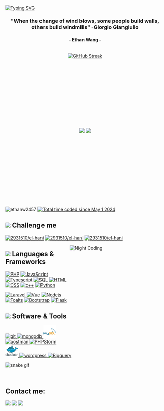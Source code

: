 [![Typing SVG](https://readme-typing-svg.herokuapp.com?color=abc&size=35&center=true&vCenter=true&width=1000&lines=Welcome+to+my+GitHub+profile!;My+name+is+Ethan+Wang;I'm+Computer+Science+Student)](https://git.io/typing-svg)

<h3 align="center">"When the change of wind blows, some people build walls, others build windmills" -Giorgio Giangiulio</h3>
<h4 align="center">- Ethan Wang -</h4>

<br>
<div align="center" style="margin-bottom:200px">
  <a href="https://git.io/streak-stats">
    <img src="http://github-readme-streak-stats.herokuapp.com?user=ethanw2457&theme=dark&background=000000" alt="GitHub Streak">
  </a>
</div>

<br>

<div align="center" style="margin-bottom:200px">
 <img width=45% align="center" src="https://github-readme-stats.vercel.app/api?username=ethanw2457&theme=radical&show_icons=true" />
 <img width=40% align="center" src="https://github-readme-stats.vercel.app/api/top-langs/?username=ethanw2457&layout=compact&theme=radical" />
</div>


<br>
<p align="left"> <img src="https://komarev.com/ghpvc/?username=ethanw2457&label=Profile%20views&color=0e75b6&style=flat" alt="ethanw2457" /> <a href="https://wakatime.com/@75d58da1-1cd8-4ee5-940d-ff5b536c346e"><img src="https://wakatime.com/badge/user/75d58da1-1cd8-4ee5-940d-ff5b536c346e.svg" alt="Total time coded since May 1 2024" /></a> </p>


## <img src="https://media.giphy.com/media/4tsJBJmfu6TB1O8l5x/giphy.gif" width="30px"> Challenge me
<a href="https://stackoverflow.com/users/2931510/el-hani" target="blank"><img align="center" src="https://raw.githubusercontent.com/rahuldkjain/github-profile-readme-generator/master/src/images/icons/Social/stack-overflow.svg" alt="2931510/el-hani" height="30" width="40" /></a>
<a href="https://leetcode.com/el-hani/" target="blank"><img align="center" src="https://res.cloudinary.com/crunchbase-production/image/upload/c_lpad,h_256,w_256,f_auto,q_auto:eco,dpr_1/83facdeba5b924cb3b1a" alt="2931510/el-hani" height="40" width="40" /></a>
<a href="https://cssbattle.dev/player/elhani" target="blank"><img align="center" src="https://cssbattle.dev/targets/100.png" alt="2931510/el-hani" height="40" width="40" /></a>

<img alt="Night Coding" src="https://media.giphy.com/media/juua9i2c2fA0AIp2iq/giphy.gif" width="300px" height="300px" align="right"/>

## <img src="https://media.giphy.com/media/HwBlFQZFcAoUcPHZdX/giphy.gif" width="45px"> Languages & Frameworks

<a href="https://www.php.net/"><img alt="PHP" src="https://img.shields.io/badge/PHP-14354C.svg?logo=php&logoColor=white&color=mediumpurple"></a>
<a href="https://developer.mozilla.org/en-US/docs/Web/JavaScript"><img alt="JavaScript" src="https://img.shields.io/badge/JavaScript-F7DF1E.svg?logo=javascript&logoColor=black"></a>
<a href="https://www.typescriptlang.org/"><img alt="Typescript" src="https://img.shields.io/badge/TypeScript-14354C.svg?logo=typescript&logoColor=white&color=blue"></a>
<a href="https://www.mysql.com/"><img alt="SQL" src="https://custom-icon-badges.herokuapp.com/badge/SQL-025E8C.svg?logo=database&logoColor=white"></a>
<a href="https://developer.mozilla.org/en-US/docs/Learn/Getting_started_with_the_web/HTML_basics"><img alt="HTML" src="https://img.shields.io/badge/HTML-14354C.svg?logo=html5&logoColor=black&color=orange"></a>
<a href="https://developer.mozilla.org/en-US/docs/Web/CSS"><img alt="CSS" src="https://img.shields.io/badge/CSS-14354C.svg?logo=css3&logoColor=white&color=blue"></a>
<a href="https://www.cplusplus.com/"><img alt="c++" src="https://img.shields.io/badge/C/C++-14354C.svg?logo=c&logoColor=white&color=blue"></a>
<a href="https://www.cplusplus.com/"><img alt="Python" src="https://img.shields.io/badge/Python-14354C.svg?logo=python&logoColor=blue&color=yellow"></a>


<a href="https://laravel.com/"><img alt="Laravel" src="https://img.shields.io/badge/Laravel-14354C.svg?logo=laravel&logoColor=black&color=orangered"></a>
<a href="https://vuejs.org/"><img alt="Vue" src="https://img.shields.io/badge/Vue-14354C.svg?logo=vue.js&logoColor=black&color=purbleblue"></a>
<a href="https://nodejs.org/en/"><img alt="Nodejs" src="https://img.shields.io/badge/Nodejs-14354C.svg?logo=node.js&logoColor=black&color=darkgreen"></a>
<a href="https://foalts.org/"><img alt="Foalts" src="https://img.shields.io/badge/Foalts-14354C.svg?logo=typescript&logoColor=white&color=skyblue"></a>
<a href="https://getbootstrap.com/"><img alt="Bootstrap" src="https://img.shields.io/badge/Bootstrap-14354C.svg?logo=bootstrap&logoColor=white&color=mediumpurple"></a>
<a href="https://flask.palletsprojects.com/en/2.1.x/"><img alt="Flask" src="https://img.shields.io/badge/Flask-14354C.svg?logo=flask&logoColor=black&color=white"></a>


## <img src="https://media.giphy.com/media/iDaCeaKrHhUI1I8e2b/giphy.gif" width="45px"> Software & Tools
   <a href="https://git-scm.com/" target="_blank" rel="noreferrer"> <img src="https://media.giphy.com/media/kH1DBkPNyZPOk0BxrM/giphy.gif" alt="git" width="40" height="40"/> </a> 
  <a href="https://www.mongodb.com/" target="_blank" rel="noreferrer"> <img src="https://media.giphy.com/media/tAjb5pyCEBhEb8jWxC/giphy.gif" alt="mongodb" width="40" height="40"/> </a> 
  <a href="https://www.mysql.com/" target="_blank" rel="noreferrer"> <img src="https://raw.githubusercontent.com/devicons/devicon/master/icons/mysql/mysql-original-wordmark.svg" alt="mysql" width="40" height="40"/> </a> 
  <a href="https://postman.com" target="_blank" rel="noreferrer"> <img src="https://www.vectorlogo.zone/logos/getpostman/getpostman-icon.svg" alt="postman" width="40" height="40"/> </a> 
  <a href="https://www.jetbrains.com/phpstorm/promo/?source=google&medium=cpc&campaign=14335686426&term=phpstorm&gclid=Cj0KCQjw37iTBhCWARIsACBt1IzM6r3okEHJXACXMEyWAskFc4hQdqaMKmD32DzV0L-Ygcs5L6UK224aAp4uEALw_wcB" target="_blank" rel="noreferrer"> <img src="https://media.giphy.com/media/TuGVzbywNqfOpw1VWi/giphy.gif" alt="PHPStorm" width="40" height="40"/> </a> 
 <a href="https://www.docker.com/" target="_blank" rel="noreferrer"> <img src="https://raw.githubusercontent.com/devicons/devicon/master/icons/docker/docker-original-wordmark.svg" alt="docker" width="40" height="40"/> </a> <a href="https://wordpress.com/" target="_blank" rel="noreferrer"> <img src="https://media.giphy.com/media/kyicnsZl8wJ6CBiZHo/giphy.gif" alt="wordpress" width="40" height="40"/> </a>
  <a href="https://cloud.google.com/bigquery/?utm_source=google&utm_medium=cpc&utm_campaign=emea-gb-all-en-dr-bkws-all-solutions-trial-e-gcp-1011340&utm_content=text-ad-none-any-DEV_c-CRE_574804267126-ADGP_Hybrid%20%7C%20BKWS%20-%20EXA%20%7C%20Txt%20~%20Data%20Analytics%20~%20BigQuery%23v6-KWID_43700053285127694-kwd-63326440124-userloc_9042681&utm_term=KW_google%20bigquery-NET_g-PLAC_&gclid=Cj0KCQjw37iTBhCWARIsACBt1IzYEafpOyum4OUAuqsuQmPSbHxAv7oSo47s94eqorZtbbXwXZAKkhgaApbbEALw_wcB&gclsrc=aw.ds" target="_blank" rel="noreferrer"> <img src="https://miro.medium.com/max/500/1*5xYx2KgLQaTN8l3yFidiiA.png" alt="Bigquery" width="40" height="40"/> </a>


![snake gif](https://github.com/tanyarajhans/Actions/blob/output/github-contribution-grid-snake.svg)


<br>

## Contact me:
<div>
<a href="https://www.instagram.com/ethan.w2457/" target="_blank"><img loading="lazy" src="https://img.shields.io/badge/-Instagram-%23E4405F?style=for-the-badge&logo=instagram&logoColor=white" target="_blank"></a>
<a href = "mailto: ethan.w2457@gmail.com"><img loading="lazy" src="https://img.shields.io/badge/Gmail-D14836?style=for-the-badge&logo=gmail&logoColor=white" target="_blank"></a>
<a href="https://www.linkedin.com/in/ethan-wang-a1701b257/" target="_blank"><img loading="lazy" src="https://img.shields.io/badge/-LinkedIn-%230077B5?style=for-the-badge&logo=linkedin&logoColor=white" target="_blank"></a>   
</div>
